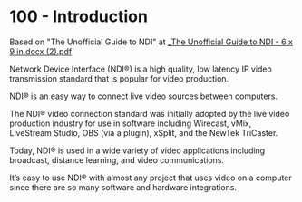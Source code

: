 # 100 - Introduction

Based on "The Unofficial Guide to NDI" at [_The Unofficial Guide to NDI - 6 x 9 in.docx (2).pdf](https://github.com/vanHeemstraSystems/network-device-interface/files/10672720/_The.Unofficial.Guide.to.NDI.-.6.x.9.in.docx.2.pdf)

Network Device Interface (NDI®) is a high quality, low latency IP video transmission standard that is popular for video production.

NDI® is an easy way to connect live video sources between computers.

The NDI® video connection standard was initially adopted by the live video production industry for use in software including Wirecast, vMix, LiveStream Studio, OBS (via a plugin), xSplit, and the NewTek
TriCaster. 

Today, NDI® is used in a wide variety of video applications including broadcast, distance learning, and video communications. 

It’s easy to use NDI® with almost any project that uses video on a computer since there are so many software and hardware integrations.
